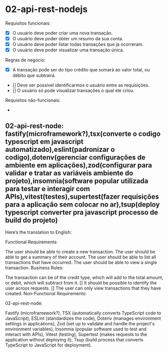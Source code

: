 # 02-api-rest-nodejs

Requisitos funcionais:

- [x] O usuário deve poder criar uma nova transação.
- [x] O usuário deve poder obter um resumo da sua conta.
- [x] O usuário deve poder listar todas transações que ja ocorreram.
- [x] O usuário deve poder visualizar uma transação única.

Regras de negocio:

- [x] A transação pode ser do tipo crédito que somará ao valor total, ou débito que subtrairá.
- [] Deve ser possivel identificarmos o usuário entre as requisições.
- [] O usuário só pode visualizar transações o qual ele criou.

Requisitos não-funcionais:

-
02-api-rest-node: fastify(microframework?),tsx(converte o codigo typescript em javascript automatizado),eslint(padronizar o codigo),dotenv(gerenciar configurações de ambiente em aplicações),zod(configurar para validar e tratar as variáveis ambiente do projeto),insomnia(software popular utilizada para testar e interagir com APIs),vitest(testes),supertest(fazer requisições para a aplicação sem colocar no ar),tsup(deploy typescript converter pra javascript processo de build do projeto)
-------------------------------

Here’s the translation to English:

Functional Requirements:

 The user should be able to create a new transaction.
 The user should be able to get a summary of their account.
 The user should be able to list all transactions that have occurred.
 The user should be able to view a single transaction.
Business Rules:

 The transaction can be of the credit type, which will add to the total amount, or debit, which will subtract from it.
[] It should be possible to identify the user across requests.
[] The user can only view transactions that they have created.
Non-Functional Requirements:

02-api-rest-node:

Fastify (microframework?),
TSX (automatically converts TypeScript code to JavaScript),
ESLint (standardizes the code),
Dotenv (manages environment settings in applications),
Zod (set up to validate and handle the project's environment variables),
Insomnia (popular software used to test and interact with APIs),
Vitest (testing),
Supertest (makes requests to the application without deploying it),
Tsup (build process that converts TypeScript to JavaScript for deployment).